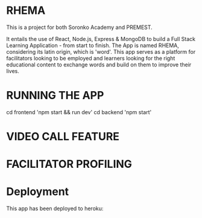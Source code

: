 # RHEMA
This is a project for both Soronko Academy and PREMEST.

It entails the use of React, Node.js, Express & MongoDB to build a Full Stack Learning Application - from start to finish. The App is named RHEMA, considering its latin origin, which is 'word'. This app serves as a platform for facilitators looking to be employed and learners looking for the right educational content to exchange words and build on them to improve their lives.
# RUNNING THE APP
cd frontend
'npm start && run dev'
cd backend
'npm start'
 
# VIDEO CALL FEATURE

# FACILITATOR PROFILING

# Deployment
This app has been deployed to heroku:


